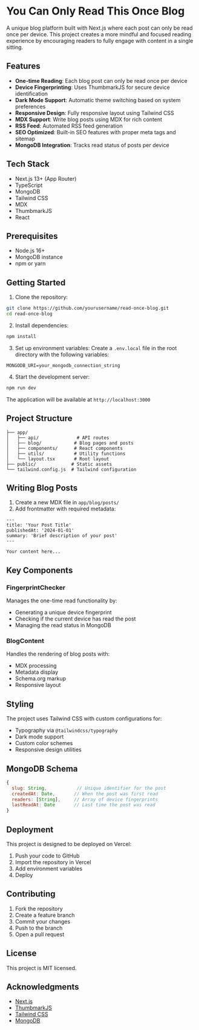 # You Can Only Read This Once Blog

A unique blog platform built with Next.js where each post can only be read once per device. This project creates a more mindful and focused reading experience by encouraging readers to fully engage with content in a single sitting.

## Features

- **One-time Reading**: Each blog post can only be read once per device
- **Device Fingerprinting**: Uses ThumbmarkJS for secure device identification
- **Dark Mode Support**: Automatic theme switching based on system preferences
- **Responsive Design**: Fully responsive layout using Tailwind CSS
- **MDX Support**: Write blog posts using MDX for rich content
- **RSS Feed**: Automated RSS feed generation
- **SEO Optimized**: Built-in SEO features with proper meta tags and sitemap
- **MongoDB Integration**: Tracks read status of posts per device

## Tech Stack

- Next.js 13+ (App Router)
- TypeScript
- MongoDB
- Tailwind CSS
- MDX
- ThumbmarkJS
- React

## Prerequisites

- Node.js 16+
- MongoDB instance
- npm or yarn

## Getting Started

1. Clone the repository:
```bash
git clone https://github.com/yourusername/read-once-blog.git
cd read-once-blog
```

2. Install dependencies:
```bash
npm install
```

3. Set up environment variables:
Create a `.env.local` file in the root directory with the following variables:
```
MONGODB_URI=your_mongodb_connection_string
```

4. Start the development server:
```bash
npm run dev
```

The application will be available at `http://localhost:3000`

## Project Structure

```
├── app/
│   ├── api/              # API routes
│   ├── blog/            # Blog pages and posts
│   ├── components/      # React components
│   ├── utils/           # Utility functions
│   └── layout.tsx       # Root layout
├── public/             # Static assets
└── tailwind.config.js  # Tailwind configuration
```

## Writing Blog Posts

1. Create a new MDX file in `app/blog/posts/`
2. Add frontmatter with required metadata:
```mdx
---
title: 'Your Post Title'
publishedAt: '2024-01-01'
summary: 'Brief description of your post'
---

Your content here...
```

## Key Components

### FingerprintChecker
Manages the one-time read functionality by:
- Generating a unique device fingerprint
- Checking if the current device has read the post
- Managing the read status in MongoDB

### BlogContent
Handles the rendering of blog posts with:
- MDX processing
- Metadata display
- Schema.org markup
- Responsive layout

## Styling

The project uses Tailwind CSS with custom configurations for:
- Typography via `@tailwindcss/typography`
- Dark mode support
- Custom color schemes
- Responsive design utilities

## MongoDB Schema

```javascript
{
  slug: String,           // Unique identifier for the post
  createdAt: Date,       // When the post was first read
  readers: [String],     // Array of device fingerprints
  lastReadAt: Date       // Last time the post was read
}
```

## Deployment

This project is designed to be deployed on Vercel:

1. Push your code to GitHub
2. Import the repository in Vercel
3. Add environment variables
4. Deploy

## Contributing

1. Fork the repository
2. Create a feature branch
3. Commit your changes
4. Push to the branch
5. Open a pull request

## License

This project is MIT licensed.

## Acknowledgments

- [Next.js](https://nextjs.org)
- [ThumbmarkJS](https://github.com/thumbmarkjs/thumbmarkjs)
- [Tailwind CSS](https://tailwindcss.com)
- [MongoDB](https://www.mongodb.com)
